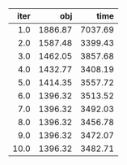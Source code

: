 |   iter |       obj |      time |
| ------:| ---------:| ---------:|
|  $1.0$ | $1886.87$ | $7037.69$ |
|  $2.0$ | $1587.48$ | $3399.43$ |
|  $3.0$ | $1462.05$ | $3857.68$ |
|  $4.0$ | $1432.77$ | $3408.19$ |
|  $5.0$ | $1414.35$ | $3557.72$ |
|  $6.0$ | $1396.32$ | $3513.52$ |
|  $7.0$ | $1396.32$ | $3492.03$ |
|  $8.0$ | $1396.32$ | $3456.78$ |
|  $9.0$ | $1396.32$ | $3472.07$ |
| $10.0$ | $1396.32$ | $3482.71$ |

